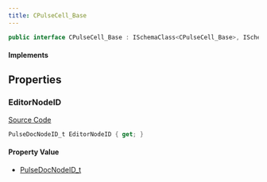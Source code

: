 ```yaml
---
title: CPulseCell_Base
---
```


```csharp
public interface CPulseCell_Base : ISchemaClass<CPulseCell_Base>, ISchemaField, ISchemaClass, INativeHandle
```

#### Implements

## Properties

### EditorNodeID

[Source Code](https://github.com/swiftly-solution/swiftlys2/blob/main/managed/src/SwiftlyS2.Generated/Schemas/Interfaces/CPulseCell_Base.cs#L17)

```csharp
PulseDocNodeID_t EditorNodeID { get; }
```

#### Property Value

- [PulseDocNodeID_t](/docs/api/shared/schemadefinitions/pulsedocnodeid_t)

